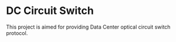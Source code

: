 # DC Circuit Switch #

This project is aimed for providing Data Center optical circuit switch protocol.
